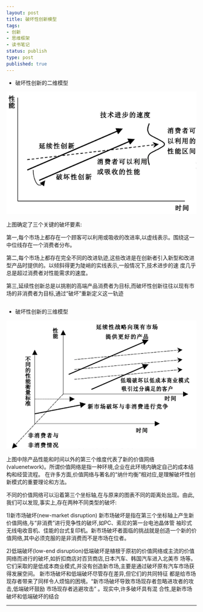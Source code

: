 ```yaml
--- 
layout: post
title: 破坏性创新模型
tags: 
- 创新
- 思维框架
- 读书笔记
status: publish
type: post
published: true
---
```

- 破坏性创新的二维模型

![](/upload/image/破坏性创新二维模型.png)

上图确定了三个关键的破坏要素:

第一,每个市场上都存在一个顾客可以利用或吸收的改进率,以虚线表示。围绕这一中位线存在一个消费者分布。

第二,每个市场上都存在完全不同的改进轨迹,这些改进是在创新者引入新型和改进型产品时提供的。以倾斜得更为陡峭的实线表示,一般情况下,技术进步的速
度几乎总是超过消费者对性能需求的速度。

第三,延续性创新总是以挑剔的高端产品消费者为目标,而破坏性创新往往以现有市场的非消费者为目标,通过“破坏”重新定义这一轨迹

~~~
~~~

- 破坏性创新的三维模型

![](/upload/image/破坏性创新三维模型.png)

   上图中除产品性能和时间以外的第三个维度代表了新的价值网络(valuenetwork)。所谓价值网络是指一种环境,企业在此环境内确定自己的成本结构和经营流程。
在许多方面,价值网络与著名的“纳什均衡”相对应,是理解破坏性创新模式的重要理论和方法。

   不同的价值网络可以沿着第三个坐标轴,在与原来的图表不同的距离处出现。由此,我们可以发现,事实上,存在两种不同类型的破坏:

   1)新市场破坏(new-market disruption) 新市场破坏是指在第三个坐标轴上产生新价值网络,与“非消费”进行竞争性的破坏,如PC、索尼的第一台电池晶体管
袖珍式无线电收音机、佳能的台式复印机。新市场破坏者面临的挑战就是创造一个新的价值网络,其中必须克服的是非消费而不是市场在位者。 

   2)低端破坏(low-end disruption)低端破坏是植根于原初的价值网络或主流的价值网络而进行的破坏,如折扣商店对百货商店,日本汽车、韩国汽车进入北美市
场等。它们采取的是低成本商业模式,并没有创造新市场,主要是通过破坏原有汽车市场获得发展空间。 新市场破坏和低端破坏尽管存在差异,但它们的共同特征
都是给市场现存者带来了同样令人烦恼的困境。“新市场破坏导致市场现存者忽略进攻者的攻击,低端破坏鼓励 市场现存者逃避攻击” 。现实中,许多破坏具有混
合性,是新市场破坏和低端破坏的结合

---
